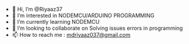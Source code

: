 - 👋 Hi, I’m @Riyaaz37
- 👀 I’m interested in NODEMCU/ARDUINO PROGRAMMING
- 🌱 I’m currently learning NODEMCU
- 💞️ I’m looking to collaborate on Solving issues errors in programming
- 📫 How to reach me : mdriyaaz037@gmail.com

<!---
Riyaaz37/Riyaaz37 is a ✨ special ✨ repository because its `README.md` (this file) appears on your GitHub profile.
You can click the Preview link to take a look at your changes.
--->
